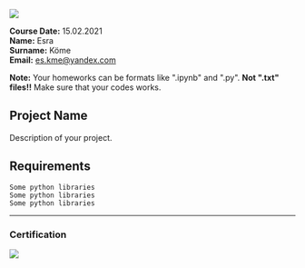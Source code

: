 ![](img/logo.png)

**Course Date:** 15.02.2021  
**Name:** Esra  
**Surname:** Köme  
**Email:** es.kme@yandex.com  

**Note:** Your homeworks can be formats like ".ipynb" and ".py". **Not ".txt" files!!** Make sure that your codes works.  

## Project Name
Description of your project.

## Requirements
```
Some python libraries
Some python libraries
Some python libraries
```
---

### Certification
![](img/certificate_ex.png)


